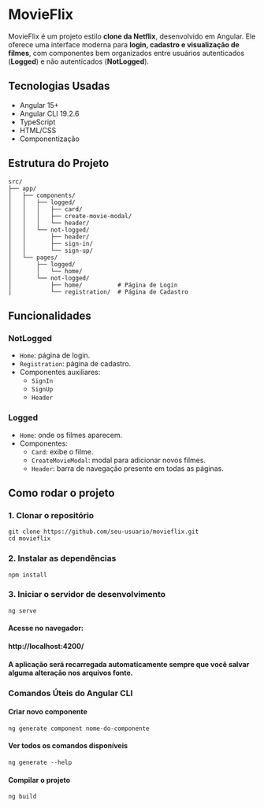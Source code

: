 # MovieFlix

MovieFlix é um projeto estilo **clone da Netflix**, desenvolvido em Angular. Ele oferece uma interface moderna para **login, cadastro e visualização de filmes**, com componentes bem organizados entre usuários autenticados (**Logged**) e não autenticados (**NotLogged**).

## Tecnologias Usadas
- Angular 15+
- Angular CLI 19.2.6
- TypeScript
- HTML/CSS
- Componentização


## Estrutura do Projeto
 ```
src/
├── app/
│   ├── components/
│   │   ├── logged/
│   │   │   ├── card/
│   │   │   ├── create-movie-modal/
│   │   │   └── header/
│   │   └── not-logged/
│   │       ├── header/
│   │       ├── sign-in/
│   │       └── sign-up/
│   └── pages/
│       ├── logged/
│       │   └── home/
│       └── not-logged/
│           ├── home/          # Página de Login
│           └── registration/  # Página de Cadastro
```

## Funcionalidades

### NotLogged

- `Home`: página de login.
- `Registration`: página de cadastro.
- Componentes auxiliares:
  - `SignIn`
  - `SignUp`
  - `Header`

### Logged

- `Home`: onde os filmes aparecem.
- Componentes:
  - `Card`: exibe o filme.
  - `CreateMovieModal`: modal para adicionar novos filmes.
  - `Header`: barra de navegação presente em todas as páginas.


## Como rodar o projeto

### 1. Clonar o repositório

```
git clone https://github.com/seu-usuario/movieflix.git
cd movieflix
```

### 2. Instalar as dependências
`npm install`

### 3. Iniciar o servidor de desenvolvimento
`ng serve`

#### Acesse no navegador:
#### http://localhost:4200/
#### A aplicação será recarregada automaticamente sempre que você salvar alguma alteração nos arquivos fonte.

### Comandos Úteis do Angular CLI

#### Criar novo componente
`ng generate component nome-do-componente`

#### Ver todos os comandos disponíveis
`ng generate --help`

#### Compilar o projeto
`ng build`
